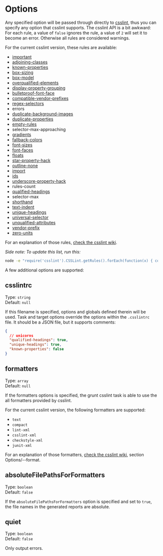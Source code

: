 # Options

Any specified option will be passed through directly to [csslint](http://csslint.net/), thus you can specify any option that csslint supports. The csslint API is a bit awkward: For each rule, a value of `false` ignores the rule, a value of `2` will set it to become an error. Otherwise all rules are considered warnings.

For the current csslint version, these rules are available:

- [important](https://github.com/CSSLint/csslint/wiki/Disallow-%21important)
- [adjoining-classes](https://github.com/CSSLint/csslint/wiki/Disallow-adjoining-classes)
- [known-properties](https://github.com/CSSLint/csslint/wiki/Require-use-of-known-properties)
- [box-sizing](https://github.com/CSSLint/csslint/wiki/Disallow-box-sizing)
- [box-model](https://github.com/CSSLint/csslint/wiki/Beware-of-box-model-size)
- [overqualified-elements](https://github.com/CSSLint/csslint/wiki/Disallow-overqualified-elements)
- [display-property-grouping](https://github.com/CSSLint/csslint/wiki/Require-properties-appropriate-for-display)
- [bulletproof-font-face](https://github.com/CSSLint/csslint/wiki/Bulletproof-font-face)
- [compatible-vendor-prefixes](https://github.com/CSSLint/csslint/wiki/Require-compatible-vendor-prefixes)
- [regex-selectors](https://github.com/CSSLint/csslint/wiki/Disallow-selectors-that-look-like-regular-expressions)
- errors
- [duplicate-background-images](https://github.com/CSSLint/csslint/wiki/Disallow-duplicate-background-images)
- [duplicate-properties](https://github.com/CSSLint/csslint/wiki/Disallow-duplicate-properties)
- [empty-rules](https://github.com/CSSLint/csslint/wiki/Disallow-empty-rules)
- selector-max-approaching
- [gradients](https://github.com/CSSLint/csslint/wiki/Require-all-gradient-definitions)
- [fallback-colors](https://github.com/CSSLint/csslint/wiki/Require-fallback-colors)
- [font-sizes](https://github.com/CSSLint/csslint/wiki/Don%27t-use-too-many-font-size-declarations)
- [font-faces](https://github.com/CSSLint/csslint/wiki/Don%27t-use-too-many-web-fonts)
- [floats](https://github.com/CSSLint/csslint/wiki/Disallow-too-many-floats)
- [star-property-hack](https://github.com/CSSLint/csslint/wiki/Disallow-star-hack)
- [outline-none](https://github.com/CSSLint/csslint/wiki/Disallow-outline%3Anone)
- [import](https://github.com/CSSLint/csslint/wiki/Disallow-%40import)
- [ids](https://github.com/CSSLint/csslint/wiki/Disallow-IDs-in-selectors)
- [underscore-property-hack](https://github.com/CSSLint/csslint/wiki/Disallow-underscore-hack)
- rules-count
- [qualified-headings](https://github.com/CSSLint/csslint/wiki/Disallow-qualified-headings)
- selector-max
- [shorthand](https://github.com/CSSLint/csslint/wiki/Require-shorthand-properties)
- [text-indent](https://github.com/CSSLint/csslint/wiki/Disallow-negative-text-indent)
- [unique-headings](https://github.com/CSSLint/csslint/wiki/Headings-should-only-be-defined-once)
- [universal-selector](https://github.com/CSSLint/csslint/wiki/Disallow-universal-selector)
- [unqualified-attributes](https://github.com/CSSLint/csslint/wiki/Disallow-unqualified-attribute-selectors)
- [vendor-prefix](https://github.com/CSSLint/csslint/wiki/Require-standard-property-with-vendor-prefix)
- [zero-units](https://github.com/CSSLint/csslint/wiki/Disallow-units-for-zero-values)

For an explanation of those rules, [check the csslint wiki](https://github.com/stubbornella/csslint/wiki/Rules).

*Side note: To update this list, run this:*

```bash
node -e "require('csslint').CSSLint.getRules().forEach(function(x) { console.log(x.id) })"
```

A few additional options are supported:


## csslintrc

Type: `string`  
Default: `null`

If this filename is specified, options and globals defined therein will be used. Task and target options override the options within the `.csslintrc` file. It should be a JSON file, but it supports comments:

```json
{
  // unicorns
  "qualified-headings": true,
  "unique-headings": true,
  "known-properties": false
}
```

## formatters

Type: `array`  
Default: `null`

If the formatters options is specified, the grunt csslint task is able to use the
all formatters provided by csslint.

For the current csslint version, the following formatters are supported:

- `text`
- `compact`
- `lint-xml`
- `csslint-xml`
- `checkstyle-xml`
- `junit-xml`

For an explanation of those formatters, [check the csslint wiki](https://github.com/stubbornella/csslint/wiki/Command-line-interface), section Options/--format.

## absoluteFilePathsForFormatters

Type: `boolean`  
Default: `false`

If the `absoluteFilePathsForFormatters` option is specified and set to `true`, the file names in the generated reports are absolute.

## quiet

Type: `boolean`  
Default: `false`

Only output errors.
